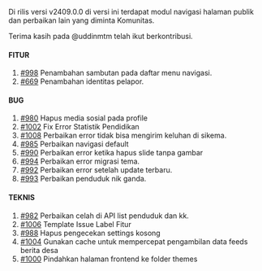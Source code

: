 Di rilis versi v2409.0.0 di versi ini terdapat modul navigasi halaman publik dan perbaikan lain yang diminta Komunitas.

Terima kasih pada @uddinmtm telah ikut berkontribusi.

#### FITUR

1. [#998](https://github.com/OpenSID/OpenDK/issues/998) Penambahan sambutan pada daftar menu navigasi.
2. [#669](https://github.com/OpenSID/OpenDK/issues/669) Penambahan identitas pelapor.


#### BUG

1. [#980](https://github.com/OpenSID/OpenDK/issues/980) Hapus media sosial pada profile
2. [#1002](https://github.com/OpenSID/OpenDK/issues/1002) Fix Error Statistik Pendidikan
3. [#1008](https://github.com/OpenSID/OpenDK/issues/1008) Perbaikan error tidak bisa mengirim keluhan di sikema.
4. [#985](https://github.com/OpenSID/OpenDK/issues/985) Perbaikan navigasi default
5. [#990](https://github.com/OpenSID/OpenDK/issues/990) Perbaikan error ketika hapus slide tanpa gambar
6. [#994](https://github.com/OpenSID/OpenDK/issues/994) Perbaikan error migrasi tema.
7. [#992](https://github.com/OpenSID/OpenDK/issues/992) Perbaikan error setelah update terbaru.
8. [#993](https://github.com/OpenSID/OpenDK/issues/993) Perbaikan penduduk nik ganda.

#### TEKNIS

1. [#982](https://github.com/OpenSID/OpenDK/issues/982) Perbaikan celah di API list penduduk dan kk.
2. [#1006](https://github.com/OpenSID/OpenDK/issues/1006) Template Issue Label Fitur
3. [#988](https://github.com/OpenSID/OpenDK/pull/988) Hapus pengecekan settings kosong
4. [#1004](https://github.com/OpenSID/OpenDK/issues/1004) Gunakan cache untuk mempercepat pengambilan data feeds berita desa
5. [#1000](https://github.com/OpenSID/OpenDK/issues/1000) Pindahkan halaman frontend ke folder themes